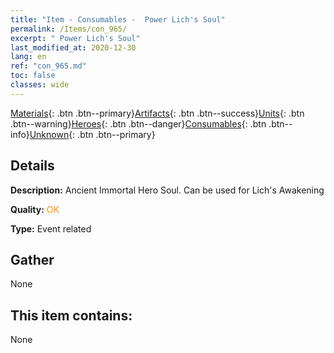 ```yaml
---
title: "Item - Consumables -  Power Lich's Soul"
permalink: /Items/con_965/
excerpt: " Power Lich's Soul"
last_modified_at: 2020-12-30
lang: en
ref: "con_965.md"
toc: false
classes: wide
---
```

 [Materials](/Items/){: .btn .btn--primary}[Artifacts](/Items/Artifacts/){: .btn .btn--success}[Units](/Items/Units/){: .btn .btn--warning}[Heroes](/Items/Heroes/){: .btn .btn--danger}[Consumables](/Items/Consumables/){: .btn .btn--info}[Unknown](/Items/Unknown/){: .btn .btn--primary}

## Details
 **Description:** Ancient Immortal Hero Soul. Can be used for Lich's Awakening

 **Quality:** <span style="color: #FF8C00">OK</span>

 **Type:** Event related

## Gather

  None

## This item contains:

  None

